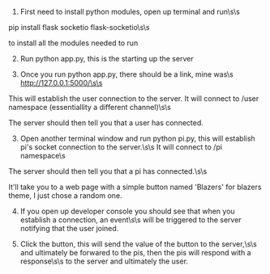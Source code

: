 1. First need to install python modules, open up terminal and run\s\s

 pip install flask socketio flask-socketio\s\s

 to install all the modules needed to run

2. Run python app.py, this is the starting up the server

3. Once you run python app.py, there should be a link, mine was\s
 http://127.0.0.1:5000/\s\s

 This will establish the user connection to the server. It will connect to /user namespace (essentiallity a different channel)\s\s

 The server should then tell you that a user has connected.

3. Open another terminal window and run python pi.py, this will establish pi's socket connection to the server.\s\s
 It will connect to /pi namespace\s

 The server should then tell you that a pi has connected.\s\s

 It'll take you to a web page with a simple button named 'Blazers' for blazers theme, I just chose a random one.

4. If you open up developer console you should see that when you establish a connection, an event\s\s
 will be triggered to the server notifying that the user joined. 

5. Click the button, this will send the value of the button to the server,\s\s
 and ultimately be forwared to the pis, then the pis will respond with a response\s\s
 to the server and ultimately the user.